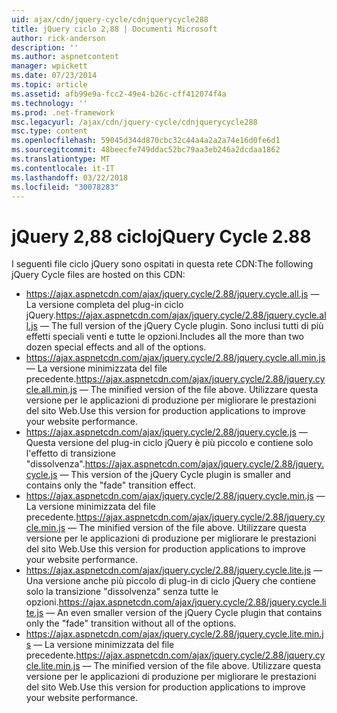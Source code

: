 ```yaml
---
uid: ajax/cdn/jquery-cycle/cdnjquerycycle288
title: jQuery ciclo 2,88 | Documenti Microsoft
author: rick-anderson
description: ''
ms.author: aspnetcontent
manager: wpickett
ms.date: 07/23/2014
ms.topic: article
ms.assetid: afb99e9a-fcc2-49e4-b26c-cff412074f4a
ms.technology: ''
ms.prod: .net-framework
msc.legacyurl: /ajax/cdn/jquery-cycle/cdnjquerycycle288
msc.type: content
ms.openlocfilehash: 59045d344d870cbc32c44a4a2a2a74e16d0fe6d1
ms.sourcegitcommit: 48beecfe749ddac52bc79aa3eb246a2dcdaa1862
ms.translationtype: MT
ms.contentlocale: it-IT
ms.lasthandoff: 03/22/2018
ms.locfileid: "30078283"
---
```

<a name="jquery-cycle-288"></a><span data-ttu-id="d9aee-102">jQuery 2,88 ciclo</span><span class="sxs-lookup"><span data-stu-id="d9aee-102">jQuery Cycle 2.88</span></span>
====================
<span data-ttu-id="d9aee-103">I seguenti file ciclo jQuery sono ospitati in questa rete CDN:</span><span class="sxs-lookup"><span data-stu-id="d9aee-103">The following jQuery Cycle files are hosted on this CDN:</span></span>

- <span data-ttu-id="d9aee-104">https://ajax.aspnetcdn.com/ajax/jquery.cycle/2.88/jquery.cycle.all.js &mdash; La versione completa del plug-in ciclo jQuery.</span><span class="sxs-lookup"><span data-stu-id="d9aee-104">https://ajax.aspnetcdn.com/ajax/jquery.cycle/2.88/jquery.cycle.all.js &mdash; The full version of the jQuery Cycle plugin.</span></span> <span data-ttu-id="d9aee-105">Sono inclusi tutti di più effetti speciali venti e tutte le opzioni.</span><span class="sxs-lookup"><span data-stu-id="d9aee-105">Includes all the more than two dozen special effects and all of the options.</span></span>
- <span data-ttu-id="d9aee-106">https://ajax.aspnetcdn.com/ajax/jquery.cycle/2.88/jquery.cycle.all.min.js &mdash; La versione minimizzata del file precedente.</span><span class="sxs-lookup"><span data-stu-id="d9aee-106">https://ajax.aspnetcdn.com/ajax/jquery.cycle/2.88/jquery.cycle.all.min.js &mdash; The minified version of the file above.</span></span> <span data-ttu-id="d9aee-107">Utilizzare questa versione per le applicazioni di produzione per migliorare le prestazioni del sito Web.</span><span class="sxs-lookup"><span data-stu-id="d9aee-107">Use this version for production applications to improve your website performance.</span></span>
- <span data-ttu-id="d9aee-108">https://ajax.aspnetcdn.com/ajax/jquery.cycle/2.88/jquery.cycle.js &mdash; Questa versione del plug-in ciclo jQuery è più piccolo e contiene solo l'effetto di transizione "dissolvenza".</span><span class="sxs-lookup"><span data-stu-id="d9aee-108">https://ajax.aspnetcdn.com/ajax/jquery.cycle/2.88/jquery.cycle.js &mdash; This version of the jQuery Cycle plugin is smaller and contains only the "fade" transition effect.</span></span>
- <span data-ttu-id="d9aee-109">https://ajax.aspnetcdn.com/ajax/jquery.cycle/2.88/jquery.cycle.min.js &mdash; La versione minimizzata del file precedente.</span><span class="sxs-lookup"><span data-stu-id="d9aee-109">https://ajax.aspnetcdn.com/ajax/jquery.cycle/2.88/jquery.cycle.min.js &mdash; The minified version of the file above.</span></span> <span data-ttu-id="d9aee-110">Utilizzare questa versione per le applicazioni di produzione per migliorare le prestazioni del sito Web.</span><span class="sxs-lookup"><span data-stu-id="d9aee-110">Use this version for production applications to improve your website performance.</span></span>
- <span data-ttu-id="d9aee-111">https://ajax.aspnetcdn.com/ajax/jquery.cycle/2.88/jquery.cycle.lite.js &mdash; Una versione anche più piccolo di plug-in di ciclo jQuery che contiene solo la transizione "dissolvenza" senza tutte le opzioni.</span><span class="sxs-lookup"><span data-stu-id="d9aee-111">https://ajax.aspnetcdn.com/ajax/jquery.cycle/2.88/jquery.cycle.lite.js &mdash; An even smaller version of the jQuery Cycle plugin that contains only the "fade" transition without all of the options.</span></span>
- <span data-ttu-id="d9aee-112">https://ajax.aspnetcdn.com/ajax/jquery.cycle/2.88/jquery.cycle.lite.min.js &mdash; La versione minimizzata del file precedente.</span><span class="sxs-lookup"><span data-stu-id="d9aee-112">https://ajax.aspnetcdn.com/ajax/jquery.cycle/2.88/jquery.cycle.lite.min.js &mdash; The minified version of the file above.</span></span> <span data-ttu-id="d9aee-113">Utilizzare questa versione per le applicazioni di produzione per migliorare le prestazioni del sito Web.</span><span class="sxs-lookup"><span data-stu-id="d9aee-113">Use this version for production applications to improve your website performance.</span></span>
